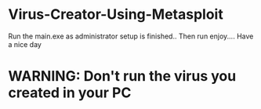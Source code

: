 # Virus-Creator-Using-Metasploit

Run the main.exe as administrator
setup is finished..
Then run enjoy....
Have a nice day

# WARNING: Don't run the virus you created in your PC
